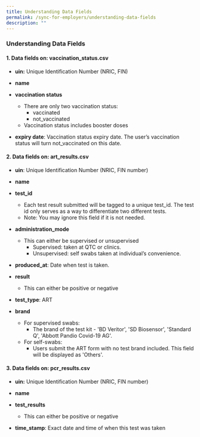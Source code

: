 ```yaml
---
title: Understanding Data Fields
permalink: /sync-for-employers/understanding-data-fields
description: ""
---
```

### **Understanding Data Fields**

#### **1. Data fields on: vaccination_status.csv**


* **uin:** Unique Identification Number (NRIC, FIN)

* **name**

* **vaccination status**
	* There are only two vaccination status:	
		* vaccinated
		* not_vaccinated
	* Vaccination status includes booster doses

* **expiry date**: Vaccination status expiry date.  The user’s vaccination status will turn not_vaccinated on this date.
		

#### **2. Data fields on: art_results.csv**

*   **uin**: Unique Identification Number (NRIC, FIN number)

* **name**

*   **test_id**
	*   Each test result submitted will be tagged to a unique test_id. The test id only serves as a way to differentiate two different tests. 
	*  Note: You may ignore this field if it is not needed.

*   **administration_mode**
	*   This can either be supervised or unsupervised
		* Supervised: taken at QTC or clinics.
		* Unsupervised: self swabs taken at individual’s convenience.

*   **produced_at**: Date when test is taken. 


*   **result**
	*   This can either be positive or negative


*  **test_type**: ART 


*   **brand**
	*   For supervised swabs:
		*   The brand of the test kit - 'BD Veritor', 'SD Biosensor', 'Standard Q', 'Abbott Pandio Covid-19 AG'.
	* For self-swabs:
		* Users submit the ART form with no test brand included. This field will be displayed as 'Others'.



#### **3. Data fields on: pcr_results.csv**

*   **uin:** Unique Identification Number (NRIC, FIN number)

*  **name**

*   **test_results**
	*   This can either be positive or negative


* **time_stamp**: Exact date and time of when this test was taken
